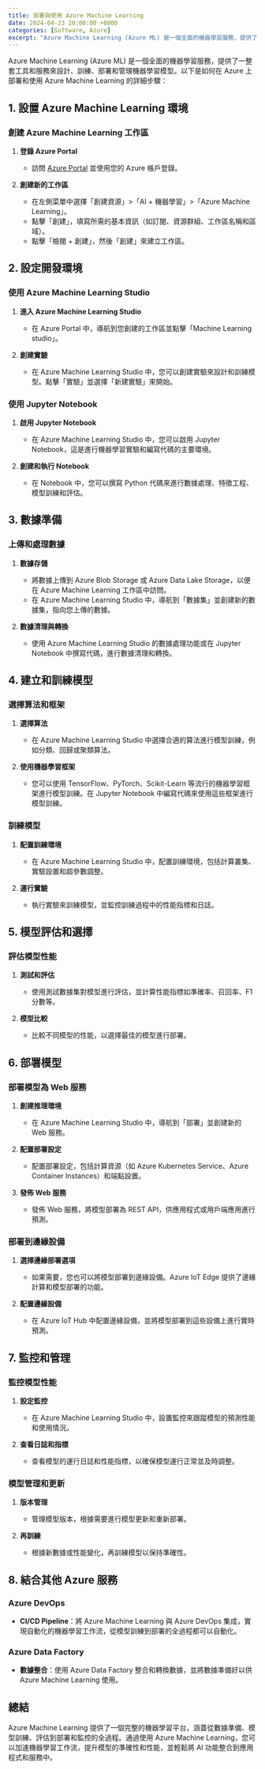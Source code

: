 ```yaml
---
title: 部署與使用 Azure Machine Learning
date: 2024-04-23 20:00:00 +0800
categories: [Software, Azure]
excerpt: "Azure Machine Learning (Azure ML) 是一個全面的機器學習服務，提供了一整套工具和服務來設計、訓練、部署和管理機器學習模型。"
---
```


Azure Machine Learning (Azure ML) 是一個全面的機器學習服務，提供了一整套工具和服務來設計、訓練、部署和管理機器學習模型。以下是如何在 Azure 上部署和使用 Azure Machine Learning 的詳細步驟：

## **1. 設置 Azure Machine Learning 環境**

### **創建 Azure Machine Learning 工作區**

1. **登錄 Azure Portal**
   - 訪問 [Azure Portal](https://portal.azure.com) 並使用您的 Azure 帳戶登錄。

2. **創建新的工作區**
   - 在左側菜單中選擇「創建資源」>「AI + 機器學習」>「Azure Machine Learning」。
   - 點擊「創建」，填寫所需的基本資訊（如訂閱、資源群組、工作區名稱和區域）。
   - 點擊「檢閱 + 創建」，然後「創建」來建立工作區。

## **2. 設定開發環境**

### **使用 Azure Machine Learning Studio**

1. **進入 Azure Machine Learning Studio**
   - 在 Azure Portal 中，導航到您創建的工作區並點擊「Machine Learning studio」。

2. **創建實驗**
   - 在 Azure Machine Learning Studio 中，您可以創建實驗來設計和訓練模型。點擊「實驗」並選擇「新建實驗」來開始。

### **使用 Jupyter Notebook**

1. **啟用 Jupyter Notebook**
   - 在 Azure Machine Learning Studio 中，您可以啟用 Jupyter Notebook，這是進行機器學習實驗和編寫代碼的主要環境。

2. **創建和執行 Notebook**
   - 在 Notebook 中，您可以撰寫 Python 代碼來進行數據處理、特徵工程、模型訓練和評估。

## **3. 數據準備**

### **上傳和處理數據**

1. **數據存儲**
   - 將數據上傳到 Azure Blob Storage 或 Azure Data Lake Storage，以便在 Azure Machine Learning 工作區中訪問。
   - 在 Azure Machine Learning Studio 中，導航到「數據集」並創建新的數據集，指向您上傳的數據。

2. **數據清理與轉換**
   - 使用 Azure Machine Learning Studio 的數據處理功能或在 Jupyter Notebook 中撰寫代碼，進行數據清理和轉換。

## **4. 建立和訓練模型**

### **選擇算法和框架**

1. **選擇算法**
   - 在 Azure Machine Learning Studio 中選擇合適的算法進行模型訓練，例如分類、回歸或聚類算法。

2. **使用機器學習框架**
   - 您可以使用 TensorFlow、PyTorch、Scikit-Learn 等流行的機器學習框架進行模型訓練。在 Jupyter Notebook 中編寫代碼來使用這些框架進行模型訓練。

### **訓練模型**

1. **配置訓練環境**
   - 在 Azure Machine Learning Studio 中，配置訓練環境，包括計算叢集、實驗設置和超參數調整。

2. **運行實驗**
   - 執行實驗來訓練模型，並監控訓練過程中的性能指標和日誌。

## **5. 模型評估和選擇**

### **評估模型性能**

1. **測試和評估**
   - 使用測試數據集對模型進行評估，並計算性能指標如準確率、召回率、F1 分數等。

2. **模型比較**
   - 比較不同模型的性能，以選擇最佳的模型進行部署。

## **6. 部署模型**

### **部署模型為 Web 服務**

1. **創建推理環境**
   - 在 Azure Machine Learning Studio 中，導航到「部署」並創建新的 Web 服務。

2. **配置部署設定**
   - 配置部署設定，包括計算資源（如 Azure Kubernetes Service、Azure Container Instances）和端點設置。

3. **發佈 Web 服務**
   - 發佈 Web 服務，將模型部署為 REST API，供應用程式或用戶端應用進行預測。

### **部署到邊緣設備**

1. **選擇邊緣部署選項**
   - 如果需要，您也可以將模型部署到邊緣設備。Azure IoT Edge 提供了邊緣計算和模型部署的功能。

2. **配置邊緣設備**
   - 在 Azure IoT Hub 中配置邊緣設備，並將模型部署到這些設備上進行實時預測。

## **7. 監控和管理**

### **監控模型性能**

1. **設定監控**
   - 在 Azure Machine Learning Studio 中，設置監控來跟蹤模型的預測性能和使用情況。

2. **查看日誌和指標**
   - 查看模型的運行日誌和性能指標，以確保模型運行正常並及時調整。

### **模型管理和更新**

1. **版本管理**
   - 管理模型版本，根據需要進行模型更新和重新部署。

2. **再訓練**
   - 根據新數據或性能變化，再訓練模型以保持準確性。

## **8. 結合其他 Azure 服務**

### **Azure DevOps**

- **CI/CD Pipeline**：將 Azure Machine Learning 與 Azure DevOps 集成，實現自動化的機器學習工作流，從模型訓練到部署的全過程都可以自動化。

### **Azure Data Factory**

- **數據整合**：使用 Azure Data Factory 整合和轉換數據，並將數據準備好以供 Azure Machine Learning 使用。

## **總結**

Azure Machine Learning 提供了一個完整的機器學習平台，涵蓋從數據準備、模型訓練、評估到部署和監控的全過程。通過使用 Azure Machine Learning，您可以加速機器學習工作流，提升模型的準確性和性能，並輕鬆將 AI 功能整合到應用程式和服務中。
